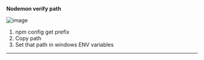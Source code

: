 **Nodemon verify path**

![image](https://user-images.githubusercontent.com/35609231/75462718-ac678800-59aa-11ea-9195-cd82cedf29e4.png)

1. npm config get prefix
2. Copy path
3. Set that path in windows ENV variables
---
